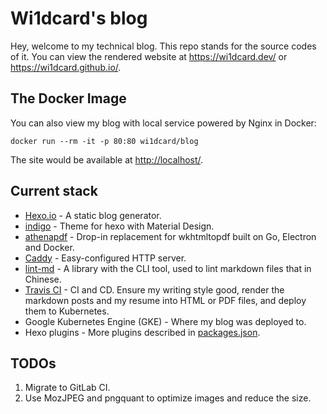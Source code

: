 # Wi1dcard's blog

Hey, welcome to my technical blog. This repo stands for the source codes of it. You can view the rendered website at <https://wi1dcard.dev/> or <https://wi1dcard.github.io/>.

## The Docker Image

You can also view my blog with local service powered by Nginx in Docker:

```
docker run --rm -it -p 80:80 wi1dcard/blog
```

The site would be available at <http://localhost/>.

## Current stack

- [Hexo.io](https://hexo.io/) - A static blog generator.
- [indigo](https://github.com/yscoder/hexo-theme-indigo) - Theme for hexo with Material Design.
- [athenapdf](https://github.com/arachnys/athenapdf) - Drop-in replacement for wkhtmltopdf built on Go, Electron and Docker.
- [Caddy](https://caddyserver.com/) - Easy-configured HTTP server.
- [lint-md](https://github.com/hustcc/lint-md) - A library with the CLI tool, used to lint markdown files that in Chinese.
- [Travis CI](https://travis-ci.com) - CI and CD. Ensure my writing style good, render the markdown posts and my resume into HTML or PDF files, and deploy them to Kubernetes.
- Google Kubernetes Engine (GKE) - Where my blog was deployed to.
- Hexo plugins - More plugins described in [packages.json](https://github.com/wi1dcard/blog/blob/master/package.json).

## TODOs

1. Migrate to GitLab CI.
2. Use MozJPEG and pngquant to optimize images and reduce the size.

